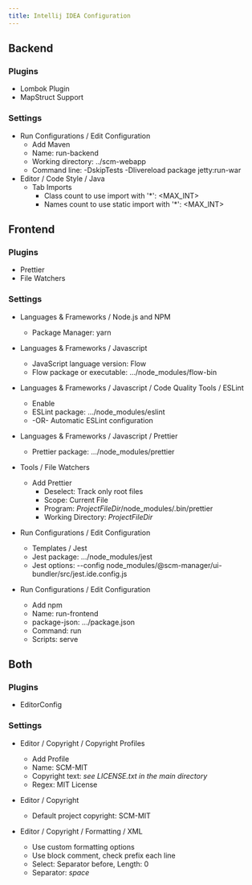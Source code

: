 ```yaml
---
title: Intellij IDEA Configuration
---
```


## Backend

### Plugins

* Lombok Plugin
* MapStruct Support

### Settings

* Run Configurations / Edit Configuration
    * Add Maven
    * Name: run-backend
    * Working directory: ../scm-webapp
    * Command line: -DskipTests -Dlivereload package jetty:run-war
* Editor / Code Style / Java
    * Tab Imports
        * Class count to use import with '*': <MAX_INT>
        * Names count to use static import with '*': <MAX_INT>

## Frontend

### Plugins

* Prettier
* File Watchers

### Settings

* Languages & Frameworks / Node.js and NPM
    * Package Manager: yarn

* Languages & Frameworks / Javascript
    * JavaScript language version: Flow
    * Flow package or executable: .../node_modules/flow-bin

* Languages & Frameworks / Javascript / Code Quality Tools / ESLint
    * Enable
    * ESLint package: .../node_modules/eslint
    * -OR- Automatic ESLint configuration

* Languages & Frameworks / Javascript / Prettier
    * Prettier package: .../node_modules/prettier

* Tools / File Watchers
    * Add Prettier
        * Deselect: Track only root files
        * Scope: Current File
        * Program: $ProjectFileDir$/node_modules/.bin/prettier
        * Working Directory: $ProjectFileDir$

* Run Configurations / Edit Configuration
    * Templates / Jest
    * Jest package: .../node_modules/jest
    * Jest options: --config node_modules/@scm-manager/ui-bundler/src/jest.ide.config.js

* Run Configurations / Edit Configuration
    * Add npm
    * Name: run-frontend
    * package-json: .../package.json
    * Command: run
    * Scripts: serve

## Both

### Plugins

* EditorConfig

### Settings

* Editor / Copyright / Copyright Profiles
    * Add Profile
    * Name: SCM-MIT
    * Copyright text: *see LICENSE.txt in the main directory*
    * Regex: MIT License
    
* Editor / Copyright
    * Default project copyright: SCM-MIT

* Editor / Copyright / Formatting / XML
    * Use custom formatting options
    * Use block comment, check prefix each line
    * Select: Separator before, Length: 0
    * Separator: *space*
